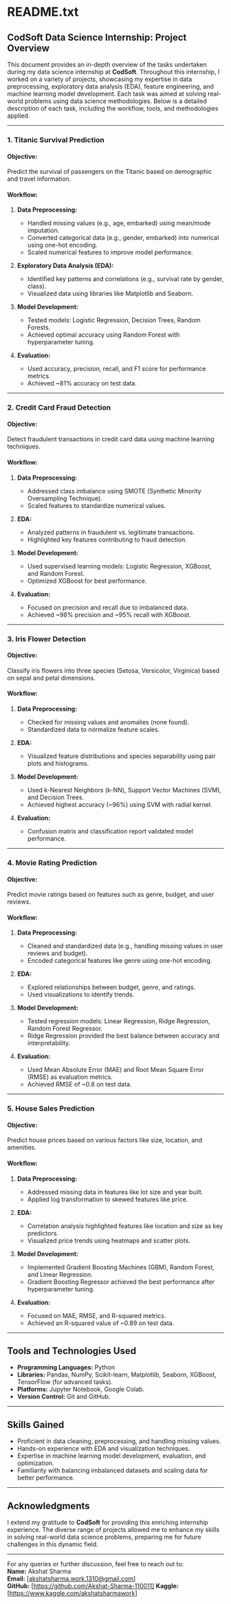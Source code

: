 
# README.txt  

## CodSoft Data Science Internship: Project Overview  

This document provides an in-depth overview of the tasks undertaken during my data science internship at **CodSoft**. Throughout this internship, I worked on a variety of projects, showcasing my expertise in data preprocessing, exploratory data analysis (EDA), feature engineering, and machine learning model development. Each task was aimed at solving real-world problems using data science methodologies. Below is a detailed description of each task, including the workflow, tools, and methodologies applied.  

---

### 1. Titanic Survival Prediction  

#### **Objective:**  
Predict the survival of passengers on the Titanic based on demographic and travel information.  

#### **Workflow:**  
1. **Data Preprocessing:**  
   - Handled missing values (e.g., age, embarked) using mean/mode imputation.  
   - Converted categorical data (e.g., gender, embarked) into numerical using one-hot encoding.  
   - Scaled numerical features to improve model performance.  

2. **Exploratory Data Analysis (EDA):**  
   - Identified key patterns and correlations (e.g., survival rate by gender, class).  
   - Visualized data using libraries like Matplotlib and Seaborn.  

3. **Model Development:**  
   - Tested models: Logistic Regression, Decision Trees, Random Forests.  
   - Achieved optimal accuracy using Random Forest with hyperparameter tuning.  

4. **Evaluation:**  
   - Used accuracy, precision, recall, and F1 score for performance metrics.  
   - Achieved ~81% accuracy on test data.  

---

### 2. Credit Card Fraud Detection  

#### **Objective:**  
Detect fraudulent transactions in credit card data using machine learning techniques.  

#### **Workflow:**  
1. **Data Preprocessing:**  
   - Addressed class imbalance using SMOTE (Synthetic Minority Oversampling Technique).  
   - Scaled features to standardize numerical values.  

2. **EDA:**  
   - Analyzed patterns in fraudulent vs. legitimate transactions.  
   - Highlighted key features contributing to fraud detection.  

3. **Model Development:**  
   - Used supervised learning models: Logistic Regression, XGBoost, and Random Forest.  
   - Optimized XGBoost for best performance.  

4. **Evaluation:**  
   - Focused on precision and recall due to imbalanced data.  
   - Achieved ~98% precision and ~95% recall with XGBoost.  

---

### 3. Iris Flower Detection  

#### **Objective:**  
Classify iris flowers into three species (Setosa, Versicolor, Virginica) based on sepal and petal dimensions.  

#### **Workflow:**  
1. **Data Preprocessing:**  
   - Checked for missing values and anomalies (none found).  
   - Standardized data to normalize feature scales.  

2. **EDA:**  
   - Visualized feature distributions and species separability using pair plots and histograms.  

3. **Model Development:**  
   - Used k-Nearest Neighbors (k-NN), Support Vector Machines (SVM), and Decision Trees.  
   - Achieved highest accuracy (~96%) using SVM with radial kernel.  

4. **Evaluation:**  
   - Confusion matrix and classification report validated model performance.  

---

### 4. Movie Rating Prediction  

#### **Objective:**  
Predict movie ratings based on features such as genre, budget, and user reviews.  

#### **Workflow:**  
1. **Data Preprocessing:**  
   - Cleaned and standardized data (e.g., handling missing values in user reviews and budget).  
   - Encoded categorical features like genre using one-hot encoding.  

2. **EDA:**  
   - Explored relationships between budget, genre, and ratings.  
   - Used visualizations to identify trends.  

3. **Model Development:**  
   - Tested regression models: Linear Regression, Ridge Regression, Random Forest Regressor.  
   - Ridge Regression provided the best balance between accuracy and interpretability.  

4. **Evaluation:**  
   - Used Mean Absolute Error (MAE) and Root Mean Square Error (RMSE) as evaluation metrics.  
   - Achieved RMSE of ~0.8 on test data.  

---

### 5. House Sales Prediction  

#### **Objective:**  
Predict house prices based on various factors like size, location, and amenities.  

#### **Workflow:**  
1. **Data Preprocessing:**  
   - Addressed missing data in features like lot size and year built.  
   - Applied log transformation to skewed features like price.  

2. **EDA:**  
   - Correlation analysis highlighted features like location and size as key predictors.  
   - Visualized price trends using heatmaps and scatter plots.  

3. **Model Development:**  
   - Implemented Gradient Boosting Machines (GBM), Random Forest, and Linear Regression.  
   - Gradient Boosting Regressor achieved the best performance after hyperparameter tuning.  

4. **Evaluation:**  
   - Focused on MAE, RMSE, and R-squared metrics.  
   - Achieved an R-squared value of ~0.89 on test data.  

---

## Tools and Technologies Used  

- **Programming Languages:** Python  
- **Libraries:** Pandas, NumPy, Scikit-learn, Matplotlib, Seaborn, XGBoost, TensorFlow (for advanced tasks).  
- **Platforms:** Jupyter Notebook, Google Colab.  
- **Version Control:** Git and GitHub.  

---

## Skills Gained  

- Proficient in data cleaning, preprocessing, and handling missing values.  
- Hands-on experience with EDA and visualization techniques.  
- Expertise in machine learning model development, evaluation, and optimization.  
- Familiarity with balancing imbalanced datasets and scaling data for better performance.  

---

## Acknowledgments  

I extend my gratitude to **CodSoft** for providing this enriching internship experience. The diverse range of projects allowed me to enhance my skills in solving real-world data science problems, preparing me for future challenges in this dynamic field.  

--- 

For any queries or further discussion, feel free to reach out to:  
**Name:** Akshat Sharma  
**Email:** [akshatsharma.work.1310@gmail.com]  
**GitHub:** [https://github.com/Akshat-Sharma-110011]
**Kaggle:** [https://www.kaggle.com/akshatsharmawork]
